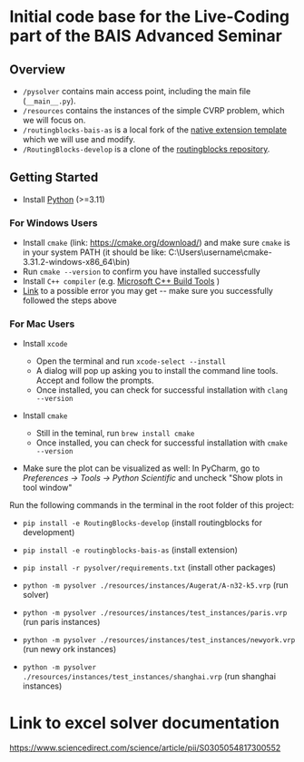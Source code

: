 # Initial code base for the Live-Coding part of the BAIS Advanced Seminar

## Overview

- `/pysolver` contains main access point, including the main file (`__main__.py`).
- `/resources` contains the instances of the simple CVRP problem, which we will focus on. 
- `/routingblocks-bais-as` is a local fork of the [native extension template](https://github.com/tumBAIS/routingblocks-native-extension-example) which we will use and modify.
- `/RoutingBlocks-develop` is a clone of the [routingblocks repository](https://github.com/tumBAIS/routingblocks).

## Getting Started

- Install [Python](https://www.python.org/downloads/) (>=3.11)

### For Windows Users
- Install `cmake` (link: https://cmake.org/download/) and make sure `cmake` is in your system PATH (it should be like: C:\Users\username\cmake-3.31.2-windows-x86_64\bin)
- Run `cmake --version` to confirm you have installed successfully
- Install `C++ compiler` (e.g. [Microsoft C++ Build Tools](https://visualstudio.microsoft.com/visual-cpp-build-tools/)  )
- [Link](https://stackoverflow.com/questions/69338088/error-while-configuring-cmake-project-running-nmake-failed) to a possible error you may get -- make sure you successfully followed the steps above

### For Mac Users
- Install `xcode`
  - Open the terminal and run `xcode-select --install`  
  - A dialog will pop up asking you to install the command line tools. Accept and follow the prompts.   
  - Once installed, you can check for successful installation with `clang --version`
- Install `cmake`  
  - Still in the teminal, run `brew install cmake`  
  - Once installed, you can check for successful installation with `cmake --version`
  
- Make sure the plot can be visualized as well:  In PyCharm, go to *Preferences → Tools → Python Scientific* and uncheck "Show plots in tool window"

Run the following commands in the terminal in the root folder of this project:
- `pip install -e RoutingBlocks-develop` (install routingblocks for development)
- `pip install -e routingblocks-bais-as` (install extension)
- `pip install -r pysolver/requirements.txt` (install other packages)
- `python -m pysolver ./resources/instances/Augerat/A-n32-k5.vrp` (run solver)

- `python -m pysolver ./resources/instances/test_instances/paris.vrp` (run paris instances)
- `python -m pysolver ./resources/instances/test_instances/newyork.vrp` (run newy ork instances)
- `python -m pysolver ./resources/instances/test_instances/shanghai.vrp` (run shanghai instances)



# Link to excel solver documentation
https://www.sciencedirect.com/science/article/pii/S0305054817300552